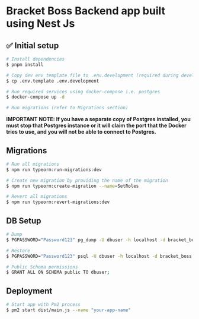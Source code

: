 # Bracket Boss Backend app built using Nest Js

## ✅ Initial setup
```bash
# Install dependencies
$ pnpm install

# Copy dev env template file to .env.development (required during development)
$ cp .env.template .env.development

# Run required services using docker-compose i.e. postgres
$ docker-compose up -d

# Run migrations (refer to Migrations section)
```
**IMPORTANT NOTE: If you have a separate copy of Postgres installed, you must stop that Postgres instance or it will claim the port that the Docker tries to use, and you will not be able to connect to Postgres.**

## Migrations
```bash
# Run all migrations
$ npm run typeorm:run-migrations:dev

# Create new migration by providing the name of the migration
$ npm run typeorm:create-migration --name=SetRoles

# Revert all migrations
$ npm run typeorm:revert-migrations:dev
```



## DB Setup
```bash
# Dump
$ PGPASSWORD="Password123" pg_dump -U dbuser -h localhost -d bracket_boss > bracket_boss_backup.sql

# Restore
$ PGPASSWORD="Password123" psql -U dbuser -h localhost -d bracket_boss -f bracket_boss_backup.sql

# Public Schema permissions
$ GRANT ALL ON SCHEMA public TO dbuser;
```


## Deployment
```bash
# Start app with Pm2 process
$ pm2 start dist/main.js --name "your-app-name"
```
